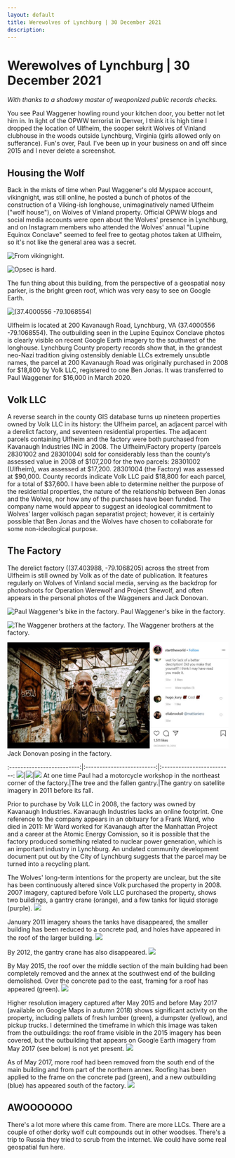 ```yaml
---
layout: default
title: Werewolves of Lynchburg | 30 December 2021
description:
---
```

# Werewolves of Lynchburg | 30 December 2021

_With thanks to a shadowy master of weaponized public records checks._

You see Paul Waggener howling round your kitchen door, you better not let him in.  In light of the OPWW terrorist in Denver, I think it is high time I dropped the location of Ulfheim, the sooper sekrit Wolves of Vinland clubhouse in the woods outside Lynchburg, Virginia (girls allowed only on sufferance). Fun's over, Paul.  I've been up in your business on and off since 2015 and I never delete a screenshot.

## Housing the Wolf

Back in the mists of time when Paul Waggener's old Myspace account, vikingnight, was still online, he posted a bunch of photos of the construction of a Viking-ish longhouse, unimaginatively named Ulfheim ("wolf house"), on Wolves of Vinland property.  Official OPWW blogs and social media accounts were open about the Wolves' presence in Lynchburg, and on Instagram members who attended the Wolves' annual "Lupine Equinox Conclave" seemed to feel free to geotag photos taken at Ulfheim, so it's not like the general area was a secret.

![From vikingnight.](../assets/images/werewolves-lynchburg/framing_ulfheim.jpg)

![Opsec is hard.](../assets/images/werewolves-lynchburg/no_cameras.jpg)

The fun thing about this building, from the perspective of a geospatial nosy parker, is the bright green roof, which was very easy to see on Google Earth.

![(37.4000556 -79.1068554)](..assets/images/werewolves-lynchburg/geolocation.png)

Ulfheim is located at 200 Kavanaugh Road, Lynchburg, VA (37.4000556 -79.1068554).  The outbuilding seen in the Lupine Equinox Conclave photos is clearly visible on recent Google Earth imagery to the southwest of the longhouse.  Lynchburg County property records show that, in the grandest neo-Nazi tradition giving ostensibly deniable LLCs extremely unsubtle names, the parcel at 200 Kavanaugh Road was originally purchased in 2008 for $18,800 by Volk LLC, registered to one Ben Jonas.  It was transferred to Paul Waggener for $16,000 in March 2020.

## Volk LLC

A reverse search in the county GIS database turns up nineteen properties owned by Volk LLC in its history: the Ulfheim parcel, an adjacent parcel with a derelict factory, and seventeen residential properties.  The adjacent parcels containing Ulfheim and the factory were both purchased from Kavanaugh Industries INC in 2008.  The Ulfheim/Factory property (parcels 28301002 and 28301004) sold for considerably less than the county’s assessed value in 2008 of $107,200 for the two parcels: 28301002 (Ulfheim), was assessed at $17,200.  28301004 (the Factory) was assessed at $90,000.  County records indicate Volk LLC paid $18,800 for each parcel, for a total of $37,600. I have been able to determine neither the purpose of the residential properties, the nature of the relationship between Ben Jonas and the Wolves, nor how any of the purchases have been funded.  The company name would appear to suggest an ideological commitment to Wolves’ larger volkisch pagan separatist project; however, it is certainly possible that Ben Jonas and the Wolves have chosen to collaborate for some non-ideological purpose.

## The Factory

The derelict factory ((37.403988, -79.1068205) across the street from Ulfheim is still owned by Volk as of the date of publication. It features regularly on Wolves of Vinland social media, serving as the backdrop for photoshoots for Operation Werewolf and Project Shewolf, and often appears in the personal photos of the Waggeners and Jack Donovan.

![Paul Waggener's bike in the factory.](assets/images/assets/images/werewolves-lynchburg/paul_bike_factory.png)
Paul Waggener's bike in the factory.

![The Waggener brothers at the factory.](../assets/images/werewolves-lynchburg/waggeners_factory.png)
The Waggener brothers at the factory.

![Jack Donovan posing in the factory.](assets/images/werewolves-lynchburg/jack_factory.jpg)
Jack Donovan posing in the factory.

:-------------------------:|:-------------------------:|:-------------------------:
![](..assets/images/werewolves-lynchburg/paul_factory_1.png)|![](..//Users/hannahupchurch/Documents/GitHub/heupchurch.github.io/assets/images/werewolves-lynchburg/paul_factory_2.jpg)|![](../assets/images/werewolves-lynchburg/gantry_highlighted.png)
At one time Paul had a motorcycle workshop in the northeast corner of the factory.|The tree and the fallen gantry.|The gantry on satellite imagery in 2011 before its fall.

Prior to purchase by Volk LLC in 2008, the factory was owned by Kavanaugh Industries.  Kavanaugh Industries lacks an online footprint. One reference to the company appears in an obituary for a Frank Ward, who died in 2011: Mr Ward worked for Kavanaugh after the Manhattan Project and a career at the Atomic Energy Comission, so it is possible that the factory produced something related to nuclear power generation, which is an important industry in Lynchburg. An undated community development document put out by the City of Lynchburg suggests that the parcel may be turned into a recycling plant.  

The Wolves' long-term intentions for the property are unclear, but the site has been continuously altered since Volk purchased the property in 2008. 2007 imagery, captured before Volk LLC purchased the property, shows two buildings, a gantry crane (orange), and a few tanks for liquid storage (purple).
![](..assets/images/werewolves-lynchburg/jan_2007.png)

January 2011 imagery shows the tanks have disappeared, the smaller building has been reduced to a concrete pad, and holes have appeared in the roof of the larger building.
![](../assets/images/werewolves-lynchburg/jan_2011.png)

By 2012, the gantry crane has also disappeared.
![](../assets/images/werewolves-lynchburg/aug_2012.png)

By May 2015, the roof over the middle section of the main building had been completely removed and the annex at the southwest end of the building demolished.  Over the concrete pad to the east, framing for a roof has appeared (green).
![](../assets/images/werewolves-lynchburg/may_2015.png)

Higher resolution imagery captured after May 2015 and before May 2017 (available on Google Maps in autumn 2018) shows significant activity on the property, including pallets of fresh lumber (green), a dumpster (yellow), and pickup trucks.  I determined the timeframe in which this image was taken from the outbuildings: the roof frame visible in the 2015 imagery has been covered, but the outbuilding that appears on Google Earth imagery from May 2017 (see below) is not yet present.
![](../assets/images/werewolves-lynchburg/between_2015_2017.png)

As of May 2017, more roof had been removed from the south end of the main building and from part of the northern annex.  Roofing has been applied to the frame on the concrete pad (green), and a new outbuilding (blue) has appeared south of the factory.
![](../assets/images/werewolves-lynchburg/may_2017.png)

## AWOOOOOOO

There's a lot more where this came from.  There are more LLCs.  There are a couple of other dorky wolf cult compounds out in other woodses.  There's a trip to Russia they tried to scrub from the internet.  We could have some real geospatial fun here.
